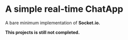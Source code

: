 # A simple real-time ChatApp

A bare minimum implementation of **Socket.io.**

**This projects is still not completed.**


